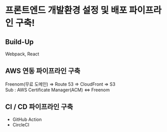 # 프론트엔드 개발환경 설정 및 배포 파이프라인 구축!

## Build-Up
Webpack, React
<br/>

## AWS 연동 파이프라인 구축
Freenom(무료 도메인) => Route 53 => CloudFront => S3
<br/>
Sub : AWS Certificate Manager(ACM) <=> Freenom

## CI / CD 파이프라인 구축
- GitHub Action
- CircleCI
